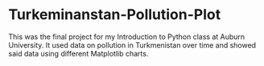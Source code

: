 # Turkeminanstan-Pollution-Plot
This was the final project for my Introduction to Python class at Auburn University. It used data on pollution in Turkmenistan over time and showed said data using different Matplotlib charts.

